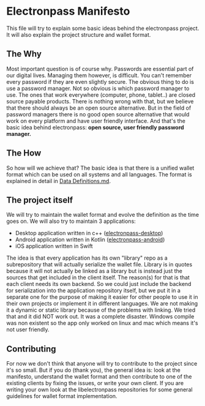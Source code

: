 # Electronpass Manifesto
This file will try to explain some basic ideas behind the electronpass project. It will also explain the project structure and wallet format.

## The Why
Most important question is of course why. Passwords are essential part of our digital lives. Managing them however, is difficult. You can't remember every password if they are even slightly secure. The obvious thing to do is use a password manager. Not so obvious is which password manager to use. The ones that work everywhere (computer, phone, tablet..) are closed source payable products. There is nothing wrong with that, but we believe that there should always be an open source alternative. But in the field of password managers there is no good open source alternative that would work on every platform and have user friendly interface. And that's the basic idea behind electronpass: **open source, user friendly password manager.**

## The How
So how will we achieve that? The basic idea is that there is a unified wallet format which can be used on all systems and all languages. The format is explained in detail in [Data Definitions.md](https://github.com/electronpass/manifesto/blob/master/Data%20Definitions.md).

## The project itself
We will try to maintain the wallet format and evolve the definition as the time goes on. We will also try to maintain 3 applications:
- Desktop application written in c++ ([electronpass-desktop](https://github.com/electronpass/electronpass-desktop))
- Android application written in Kotlin ([electronpass-android](https://github.com/electronpass/electronpass-android))
- iOS application written in Swift

The idea is that every application has its own "library" repo as a subrepository that will actually serialize the wallet file. Library is in quotes because it will not actually be linked as a library but is instead just the sources that get included in the client itself. The reason(s) for that is that each client needs its own backend. So we could just include the backend for serialization into the application repository itself, but we put it in a separate one for the purpose of making it easier for other people to use it in their own projects or implement it in different languages. We are not making it a dynamic or static library because of the problems with linking. We tried that and it did NOT work out. It was a complete disaster. Windows compile was non existent so the app only worked on linux and mac which means it's not user friendly.

## Contributing
For now we don't think that anyone will try to contribute to the project since it's so small. But if you do (thank you), the general idea is: look at the manifesto, understand the wallet format and then contribute to one of the existing clients by fixing the issues, or write your own client. If you are writing your own look at the libelectronpass repositories for some general guidelines for wallet format implementation.
